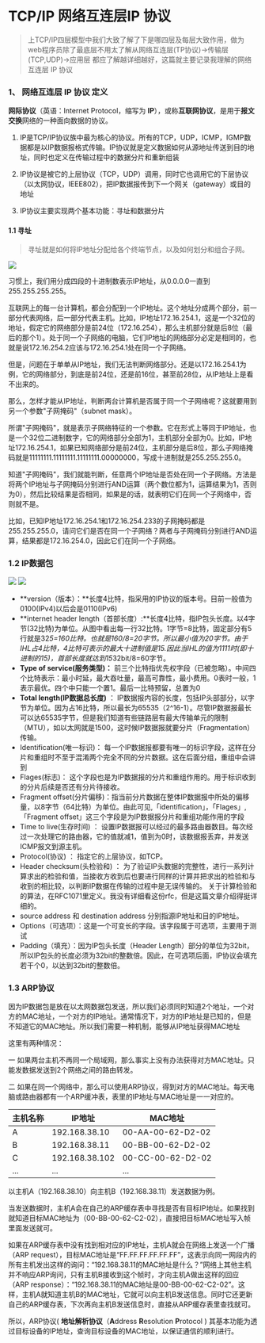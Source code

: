 # TCP\/IP 网络互连层IP 协议

> 上TCP\/IP四层模型中我们大致了解了下是哪四层及每层大致作用，做为web程序员除了最底层不用太了解从网络互连层\(TP协议\)-&gt;传输层\(TCP,UDP\)-&gt;应用层 都应了解越详细越好，这篇就主要记录我理解的网络互连层 IP 协议

### 1、 网络互连层 IP 协议 定义

**网际协议**（英语：Internet Protocol，缩写为 **IP**），或称**互联网协议**，是用于**报文交换**网络的一种面向数据的协议。

1. IP是TCP\/IP协议族中最为核心的协议。所有的TCP，UDP，ICMP，IGMP数据都是以IP数据报格式传输。IP协议就是定义数据如何从源地址传送到目的地址，同时也定义在传输过程中的数据分片和重新组装

2. IP协议是被它的上层协议（TCP，UDP）调用，同时它也调用它的下层协议（以太网协议，IEEE802），把IP数据报传到下一个网关（gateway）或目的地址

3. IP协议主要实现两个基本功能：寻址和数据分片


#### 1.1 寻址

> 寻址就是如何将IP地址分配给各个终端节点，以及如何划分和组合子网。

![](http://image.beekka.com/blog/201205/bg2012052908.png)

习惯上，我们用分成四段的十进制数表示IP地址，从0.0.0.0一直到255.255.255.255。

互联网上的每一台计算机，都会分配到一个IP地址。这个地址分成两个部分，前一部分代表网络，后一部分代表主机。比如，IP地址172.16.254.1，这是一个32位的地址，假定它的网络部分是前24位（172.16.254），那么主机部分就是后8位（最后的那个1）。处于同一个子网络的电脑，它们IP地址的网络部分必定是相同的，也就是说172.16.254.2应该与172.16.254.1处在同一个子网络。

但是，问题在于单单从IP地址，我们无法判断网络部分。还是以172.16.254.1为例，它的网络部分，到底是前24位，还是前16位，甚至前28位，从IP地址上是看不出来的。

那么，怎样才能从IP地址，判断两台计算机是否属于同一个子网络呢？这就要用到另一个参数"子网掩码"（subnet mask）。

所谓"子网掩码"，就是表示子网络特征的一个参数。它在形式上等同于IP地址，也是一个32位二进制数字，它的网络部分全部为1，主机部分全部为0。比如，IP地址172.16.254.1，如果已知网络部分是前24位，主机部分是后8位，那么子网络掩码就是11111111.11111111.11111111.00000000，写成十进制就是255.255.255.0。

知道"子网掩码"，我们就能判断，任意两个IP地址是否处在同一个子网络。方法是将两个IP地址与子网掩码分别进行AND运算（两个数位都为1，运算结果为1，否则为0），然后比较结果是否相同，如果是的话，就表明它们在同一个子网络中，否则就不是。

比如，已知IP地址172.16.254.1和172.16.254.233的子网掩码都是255.255.255.0，请问它们是否在同一个子网络？两者与子网掩码分别进行AND运算，结果都是172.16.254.0，因此它们在同一个子网络。

### 1.2 IP数据包

![](http://s1.sinaimg.cn/orignal/4b503921475bd7925f320&690)
![](http://images.cnitblog.com/blog/322405/201301/30232516-5ef120a7fcc14f0fabb87c96b966dbce.jpg)
* **version（版本）：**长度4比特，指采用的IP协议的版本号。目前一般值为0100\(IPv4\)以后会是0110\(IPv6\)
* **internet header length（首部长度）:**长度4比特，指IP包头长度。以4字节(32比特)为单位。从图中看出每一行32比特。1字节=8比特，固定部分有5行就是32*5=160比特。也就是160/8=20字节。所以最小值为20字节。由于IHL占4比特，4比特可表示的最大十进制值是15.因此当IHL的值为1111时(即十进制的15)，首部长度就达到15*32bit/8=60字节。
* **Type of service(服务类型)：** 前三个比特指优先权字段（已被忽略）。中间四个比特表示：最小时延，最大吞吐量，最高可靠性，最小费用。0表时一般，1表示最优。四个中只能一个置1。最后一比特预留，总置为0
* **Total length(IP数据总长度)** ： IP数据报内容的长度，包括IP头部部分，以字节为单位。因为占16比特，所以最长为65535（2^16-1）。尽管IP数据报最长可以达65535字节，但是我们知道有些链路层有最大传输单元的限制（MTU），如以太网就是1500，这时候IP数据报就要分片（Fragmentation）传输。
* Identification(唯一标识)： 每一个IP数据报都要有唯一的标识字段，这样在分片和重组时不至于混淆两个完全不同的分片数据。这在后面分组，重组中会讲到
* Flages(标志)： 这个字段也是为IP数据报的分片和重组作用的。用于标识收到的分片后续是否还有分片待接收。
* Fragment offset(分片偏移)：指当前分片数据在整体IP数据报中所处的偏移量，以8字节（64比特）为单位。由此可见,「identification」，「Flages」,「Fragment offset」这三个字段是为IP数据报分片和重组功能作用的字段
* Time to live(生存时间) ： 设置IP数据报可以经过的最多路由器数目。每次经过一次处理它的路由器，它的值就减1，值到为0时，该数据报丢弃，并发送ICMP报文到源主机。
* Protocol(协议) ： 指定它的上层协议，如TCP。
* Header checksum(头检验和) ： 为了验证IP头数据的完整性，进行一系列计算求出的检验和值，当接收方收到后也要进行同样的计算并把求出的检验和与收到的相比较，以判断IP数据在传输的过程中是无误传输的。
关于计算检验和的算法，在RFC1071里定义。我没有详细看这份rfc，但是这篇文章介绍得挺详细的。
* source address 和 destination address 分别指源IP地址和目的IP地址。
* Options（可选项）：这是一个可变长的字段。该字段属于可选项，主要用于测试
* Padding（填充）：因为IP包头长度（Header Length）部分的单位为32bit，所以IP包头的长度必须为32bit的整数倍。因此，在可选项后面，IP协议会填充若干个0，以达到32bit的整数倍。 





### 1.3 ARP协议

因为IP数据包是放在以太网数据包发送，所以我们必须同时知道2个地址，一个对方的MAC地址，一个对方的IP地址。通常情况下，对方的IP地址是已知的，但是不知道它的MAC地址。所以我们需要一种机制，能够从IP地址获得MAC地址

这里有两种情况：

一 如果两台主机不再同一个局域网，那么事实上没有办法获得对方MAC地址。只能发数据发送到2个网络之间的路由转发。

二 如果在同一个网络中，那么可以使用ARP协议，得到对方的MAC地址。每天电脑或路由器都有一个ARP缓冲表，表里的IP地址与MAC地址是一一对应的。

| 主机名称 | IP地址 | MAC地址 |
| --- | --- | --- |
| A | 192.168.38.10 | 00-AA-00-62-D2-02 |
| B | 192.168.38.11 | 00-BB-00-62-D2-02 |
| C | 192.168.38.102 | 00-CC-00-62-D2-02 |
| ... | ... | ... |

以主机A（192.168.38.10）向主机B（192.168.38.11）发送数据为例。

当发送数据时，主机A会在自己的ARP缓存表中寻找是否有目标IP地址。如果找到就知道目标MAC地址为（00-BB-00-62-C2-02），直接把目标MAC地址写入帧里面发送就可。

如果在ARP缓存表中没有找到相对应的IP地址，主机A就会在网络上发送一个广播（ARP request），目标MAC地址是“FF.FF.FF.FF.FF.FF”，这表示向同一网段内的所有主机发出这样的询问：“192.168.38.11的MAC地址是什么？”网络上其他主机并不响应ARP询问，只有主机B接收到这个帧时，才向主机A做出这样的回应（ARP response）：“192.168.38.11的MAC地址是00-BB-00-62-C2-02”。这样，主机A就知道主机B的MAC地址，它就可以向主机B发送信息。同时它还更新自己的ARP缓存表，下次再向主机B发送信息时，直接从ARP缓存表里查找就可。

所以，ARP协议\( **地址解析协议**（**A**ddress **R**esolution **P**rotocol \) 其基本功能为透过目标设备的IP地址，查询目标设备的MAC地址，以保证通信的顺利进行。

